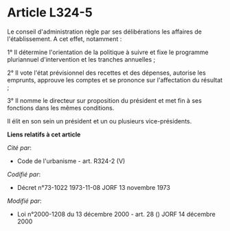 # Article L324-5

Le conseil d'administration règle par ses délibérations les affaires de l'établissement. A cet effet, notamment :

1° Il détermine l'orientation de la politique à suivre et fixe le programme pluriannuel d'intervention et les tranches
annuelles ;

2° Il vote l'état prévisionnel des recettes et des dépenses, autorise les emprunts, approuve les comptes et se prononce sur
l'affectation du résultat ;

3° Il nomme le directeur sur proposition du président et met fin à ses fonctions dans les mêmes conditions.

Il élit en son sein un président et un ou plusieurs vice-présidents.

**Liens relatifs à cet article**

_Cité par_:

  - Code de l'urbanisme - art. R324-2 (V)

_Codifié par_:

  - Décret n°73-1022 1973-11-08 JORF 13 novembre 1973

_Modifié par_:

  - Loi n°2000-1208 du 13 décembre 2000 - art. 28 () JORF 14 décembre 2000
